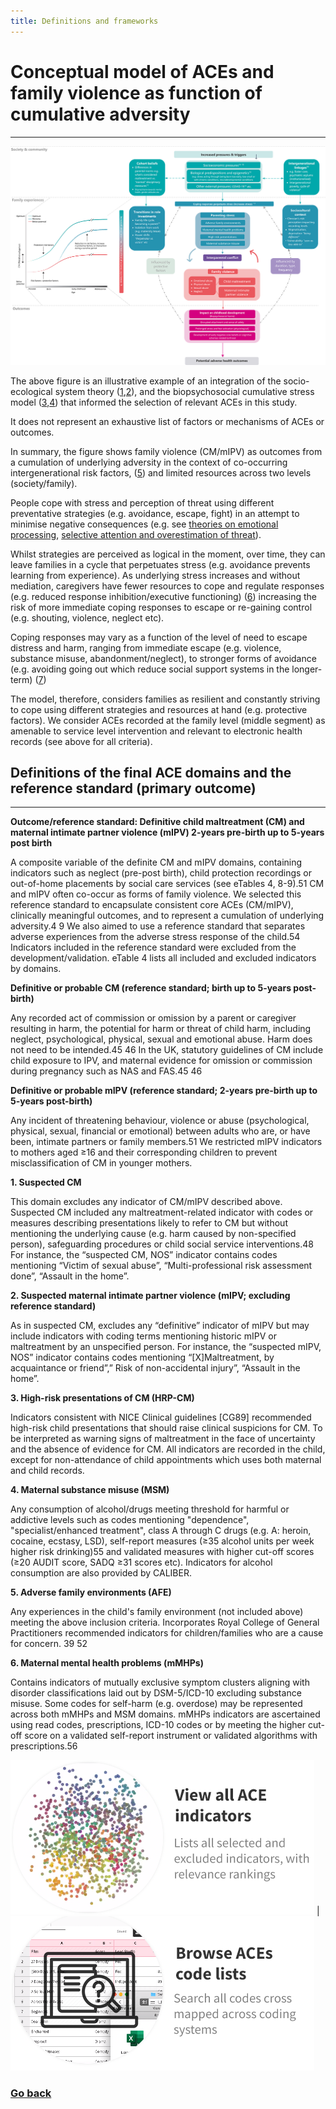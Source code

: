 ```yaml
---
title: Definitions and frameworks
---
```


# Conceptual model of ACEs and family violence as function of cumulative adversity
---------------------------------

![](https://raw.githubusercontent.com/shabeer-syed/ACEs/main/formulation%20lower%20res%201.png)

The above figure is an illustrative example of an integration of the socio-ecological system theory ([1](https://psycnet.apa.org/record/1992-98662-005),[2](https://pubmed.ncbi.nlm.nih.gov/7386966/)), and the biopsychosocial cumulative stress model ([3](https://pubmed.ncbi.nlm.nih.gov/22201156/),[4](https://psycnet.apa.org/record/1989-26231-001)) that informed the selection of relevant ACEs in this study.

It does not represent an exhaustive list of factors or mechanisms of ACEs or outcomes.

In summary, the figure shows family violence (CM/mIPV) as outcomes from a cumulation of underlying adversity in the context of co-occurring intergenerational risk factors, ([5](https://pubmed.ncbi.nlm.nih.gov/33689982/)) and limited resources across two levels (society/family).

People cope with stress and perception of threat using different preventative strategies (e.g. avoidance, escape, fight) in an attempt to minimise negative consequences (e.g. see [theories on emotional processing](https://psycnet.apa.org/record/1986-15090-001), [selective attention and overestimation of threat](https://pubmed.ncbi.nlm.nih.gov/10402694/)).

Whilst strategies are perceived as logical in the moment, over time, they can leave families in a cycle that perpetuates stress (e.g. avoidance prevents learning from experience). As underlying stress increases and without mediation, caregivers have fewer resources to cope and regulate responses (e.g. reduced response inhibition/executive functioning) ([6](https://pubmed.ncbi.nlm.nih.gov/12212647/)) increasing the risk of more immediate coping responses to escape or re-gaining control (e.g. shouting, violence, neglect etc).

Coping responses may vary as a function of the level of need to escape distress and harm, ranging from immediate escape (e.g. violence, substance misuse, abandonment/neglect), to stronger forms of avoidance (e.g. avoiding going out which reduce social support systems in the longer-term) ([7](https://link.springer.com/article/10.1023/B:JOBA.0000007455.08539.94)) 

The model, therefore, considers families as resilient and constantly striving to cope using different strategies and resources at hand (e.g. protective factors). We consider ACEs recorded at the family level (middle segment) as amenable to service level intervention and relevant to electronic health records (see above for all criteria).

## Definitions of the final ACE domains and the reference standard (primary outcome)
---------------------------------

**Outcome/reference standard: Definitive child maltreatment (CM) and maternal intimate partner violence (mIPV) 2-years pre-birth up to 5-years post birth**

A composite variable of the definite CM and mIPV domains, containing indicators such as neglect (pre-post birth), child protection recordings or out-of-home placements by social care services (see eTables 4, 8-9).51 CM and mIPV often co-occur as forms of family violence. We selected this reference standard to encapsulate consistent core ACEs (CM/mIPV), clinically meaningful outcomes, and to represent a cumulation of underlying adversity.4 9 We also aimed to use a reference standard that separates adverse experiences from the adverse stress response of the child.54  Indicators included in the reference standard were excluded from the development/validation. eTable 4 lists all included and excluded indicators by domains. 

**Definitive or probable CM (reference standard; birth up to 5-years post-birth)**

Any recorded act of commission or omission by a parent or caregiver resulting in harm, the potential for harm or threat of child harm, including neglect, psychological, physical, sexual and emotional abuse. Harm does not need to be intended.45 46 In the UK, statutory guidelines of CM include child exposure to IPV, and maternal evidence for omission or commission during pregnancy such as NAS and FAS.45 46 

**Definitive or probable mIPV (reference standard; 2-years pre-birth up to 5-years post-birth)**

Any incident of threatening behaviour, violence or abuse (psychological, physical, sexual, financial or emotional) between adults who are, or have been, intimate partners or family members.51 We restricted mIPV indicators to mothers aged ≥16 and their corresponding children to prevent misclassification of CM in younger mothers.

**1. Suspected CM**

This domain excludes any indicator of CM/mIPV described above. Suspected CM included any maltreatment-related indicator with codes or measures describing presentations likely to refer to CM but without mentioning the underlying cause (e.g. harm caused by non-specified person), safeguarding procedures or child social service interventions.48 For instance, the “suspected CM, NOS” indicator contains codes mentioning “Victim of sexual abuse”, “Multi-professional risk assessment done”, “Assault in the home”.

**2. Suspected maternal intimate partner violence (mIPV; excluding reference standard)**

As in suspected CM, excludes any “definitive” indicator of mIPV but may include indicators with coding terms mentioning historic mIPV or maltreatment by an unspecified person. For instance, the “suspected mIPV, NOS” indicator contains codes mentioning “[X]Maltreatment, by acquaintance or friend”,” Risk of non-accidental injury”, “Assault in the home”. 

**3. High-risk presentations of CM (HRP-CM)**

Indicators consistent with NICE Clinical guidelines [CG89] recommended high-risk child presentations that should raise clinical suspicions for CM. To be interpreted as warning signs of maltreatment in the face of uncertainty and the absence of evidence for CM. All indicators are recorded in the child, except for non-attendance of child appointments which uses both maternal and child records.

**4. Maternal substance misuse (MSM)**

Any consumption of alcohol/drugs meeting threshold for harmful or addictive levels such as codes mentioning "dependence", "specialist/enhanced treatment", class A through C drugs (e.g. A: heroin, cocaine, ecstasy, LSD), self-report measures (≥35 alcohol units per week higher risk drinking)55 and validated measures with higher cut-off scores (≥20 AUDIT score, SADQ ≥31 scores etc). Indicators for alcohol consumption are also provided by CALIBER.

**5. Adverse family environments (AFE)**

Any experiences in the child's family
environment (not included above) meeting the above inclusion criteria. Incorporates Royal College of General Practitioners recommended indicators for children/families who are a cause for concern. 39 52 

**6. Maternal mental health problems (mMHPs)**

Contains indicators of mutually exclusive symptom clusters aligning with disorder classifications laid out by DSM-5/ICD-10 excluding substance misuse. Some codes for self-harm (e.g. overdose) may be represented across both mMHPs and MSM domains. 
mMHPs indicators are ascertained using read codes, prescriptions, ICD-10 codes or by meeting the higher cut-off score on a validated self-report instrument or validated algorithms with prescriptions.56

[![](https://raw.githubusercontent.com/shabeer-syed/ACEs/main/home%20view%20indicators.png)](https://shabeer-syed.github.io/ACEs/Indicators) | [![](https://raw.githubusercontent.com/shabeer-syed/ACEs/main/code%20lists.png)](https://shabeer-syed.github.io/ACEs/codelist)

### [Go back](https://shabeer-syed.github.io/ACEs/)

<script src="http://code.jquery.com/jquery-1.4.2.min.js"></script> <script> var x = document.getElementsByClassName("site-footer-credits"); setTimeout(() => { x[0].remove(); }, 10); </script>